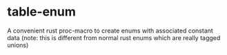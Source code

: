 # table-enum
A convenient rust proc-macro to create enums with associated constant data (note: this is different from normal rust enums which are really tagged unions)
